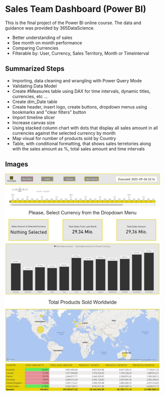 # Sales Team Dashboard (Power BI)
This is the final project of the Power BI online course. The data and guidance was provided by 365DataScience.
- Better understanding of sales
- See month on month performance
- Comparing Currencies
- Filterable by: User, Currency, Sales Territory, Month or Timeinterval

## Summarized Steps
- Importing, data cleaning and wrangling with Power Query Mode
- Validating Data Model
- Create #Measures table using DAX for time intervals, dynamic titles, currencies, etc ...
- Create dim_Date table 
- Create header, insert logo, create buttons, dropdown menus using bookmarks and "clear filters" button
- Import timeline slicer 
- Increase canvas size
- Using stacked column chart with dots that display all sales amount in all currencies against the selected currency by month
- Map visual for number of products sold by Country
- Table, with conditional formatting, that shows sales terretories along with the sales amount as %, total sales amount and time intervals

## Images
<img src="https://github.com/yasinfahmy/Sales-Team-Dashboard/blob/main/images/1.JPG"/>
<img src="https://github.com/yasinfahmy/Sales-Team-Dashboard/blob/main/images/2.JPG"/>
<img src="https://github.com/yasinfahmy/Sales-Team-Dashboard/blob/main/images/3.JPG"/>
<br/>
<img src="https://github.com/yasinfahmy/Sales-Team-Dashboard/blob/main/images/4.JPG"/>
